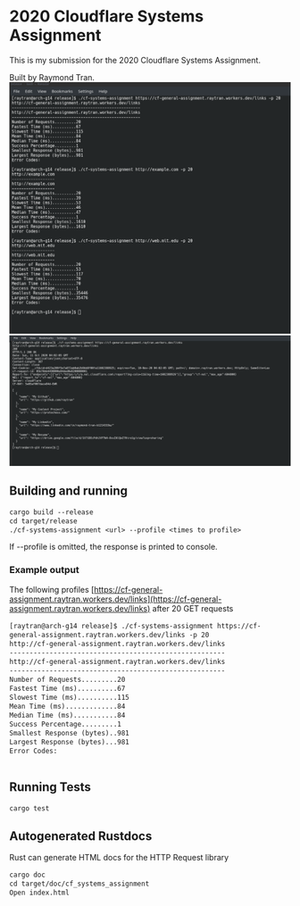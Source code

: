 # 2020 Cloudflare Systems Assignment
This is my submission for the 2020 Cloudflare Systems Assignment.

Built by Raymond Tran.
![First example](example.png?raw=true "Example Use")
![Second Example](example2.png?raw=true "Example Use")

## Building and running
```
cargo build --release
cd target/release
./cf-systems-assignment <url> --profile <times to profile>
```
If --profile is omitted, the response is printed to console.

### Example output
The following profiles [https://cf-general-assignment.raytran.workers.dev/links](https://cf-general-assignment.raytran.workers.dev/links) after 20 GET requests
```
[raytran@arch-g14 release]$ ./cf-systems-assignment https://cf-general-assignment.raytran.workers.dev/links -p 20
http://cf-general-assignment.raytran.workers.dev/links
------------------------------------------------------
http://cf-general-assignment.raytran.workers.dev/links
------------------------------------------------------
Number of Requests.........20
Fastest Time (ms)..........67
Slowest Time (ms)..........115
Mean Time (ms).............84
Median Time (ms)...........84
Success Percentage.........1
Smallest Response (bytes)..981
Largest Response (bytes)...981
Error Codes:
    
```

## Running Tests
```
cargo test
```

## Autogenerated Rustdocs
Rust can generate HTML docs for the HTTP Request library
```
cargo doc
cd target/doc/cf_systems_assignment
Open index.html
```
